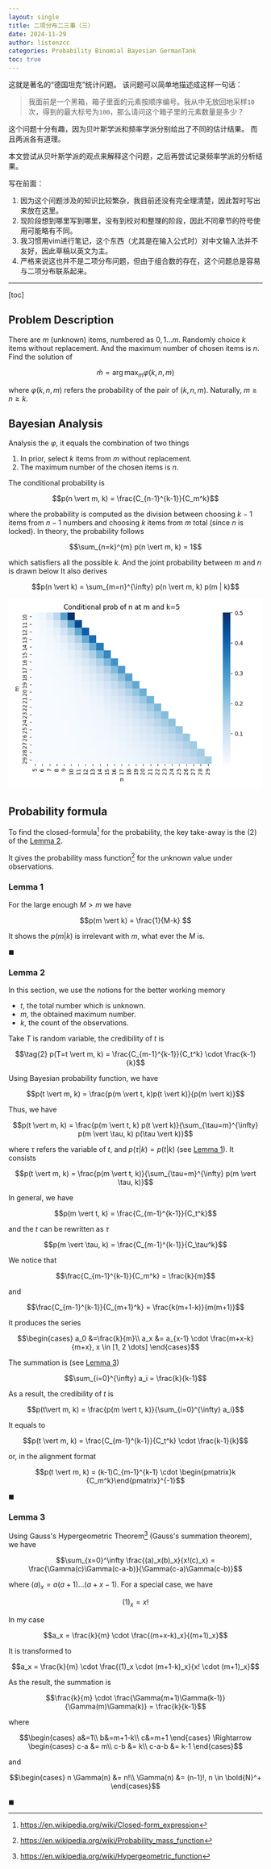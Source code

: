 ```yaml
---
layout: single
title: 二项分布二三事（三）
date: 2024-11-29
author: listenzcc
categories: Probability Binomial Bayesian GermanTank
toc: true
---
```


这就是著名的“德国坦克”统计问题。
该问题可以简单地描述成这样一句话：

> 我面前是一个黑箱，箱子里面的元素按顺序编号。我从中无放回地采样`10`次，得到的最大标号为`100`，那么请问这个箱子里的元素数量是多少？

这个问题十分有趣，因为贝叶斯学派和频率学派分别给出了不同的估计结果。
而且两派各有道理。

本文尝试从贝叶斯学派的观点来解释这个问题，之后再尝试记录频率学派的分析结果。

写在前面：

1. 因为这个问题涉及的知识比较繁杂，我目前还没有完全理清楚，因此暂时写出来放在这里。
2. 现阶段想到哪里写到哪里，没有到校对和整理的阶段，因此不同章节的符号使用可能略有不同。
3. 我习惯用vim进行笔记，这个东西（尤其是在输入公式时）对中文输入法并不友好，因此草稿以英文为主。
4. 严格来说这也并不是二项分布问题，但由于组合数的存在，这个问题总是容易与二项分布联系起来。

---

[toc]

## Problem Description

There are $m$ (unknown) items, numbered as $0, 1 \dots m$.
Randomly choice $k$ items without replacement.
And the maximum number of chosen items is $n$.
Find the solution of

$$\tag{1} \hat{m} = \arg\max_m \varphi(k, n, m)$$

where $\varphi(k, n, m)$ refers the probability of the pair of $(k, n, m)$.
Naturally, $m \ge n \ge k$.

## Bayesian Analysis

Analysis the $\varphi$, it equals the combination of two things

1. In prior, select $k$ items from $m$ without replacement.
2. The maximum number of the chosen items is $n$.

The conditional probability is

$$p(n \vert m, k) = \frac{C_{n-1}^{k-1}}{C_m^k}$$

where the probability is computed as the division between choosing $k-1$ items from $n-1$ numbers and choosing $k$ items from $m$ total (since $n$ is locked).
In theory, the probability follows

$$\sum_{n=k}^{m} p(n \vert m, k) = 1$$

which satisfiers all the possible $k$.
And the joint probability between $m$ and $n$ is drawn below
It also derives

$$p(n \vert k) = \sum_{m=n}^{\infty} p(n \vert m, k) p(m | k)$$

![Conditional prob](/assets/binomial-distribution-img/Conditional%20prob%20of%20n%20at%20m%20and%20k=5.png "Conditional prob")

## Probability formula

To find the closed-formula[^closed-formula] for the probability, the key take-away is the $(2)$ of the [Lemma 2](#lemma-2).
[^closed-formula]: <https://en.wikipedia.org/wiki/Closed-form_expression>

It gives the probability mass function[^probability-mass-function] for the unknown value under observations.
[^probability-mass-function]: <https://en.wikipedia.org/wiki/Probability_mass_function>

### Lemma 1

For the large enough $M>m$ we have

$$p(m \vert k) = \frac{1}{M-k} $$

It shows the $p(m\vert k)$ is irrelevant with $m$, what ever the $M$ is.

$\blacksquare$

### Lemma 2

In this section, we use the notions for the better working memory

- $t$, the total number which is unknown.
- $m$, the obtained maximum number.
- $k$, the count of the observations.

Take $T$ is random variable, the credibility of $t$ is

$$\tag{2} p(T=t \vert m, k) = \frac{C_{m-1}^{k-1}}{C_t^k} \cdot \frac{k-1}{k}$$

Using Bayesian probability function, we have

$$p(t \vert m, k) = \frac{p(m \vert t, k)p(t \vert k)}{p(m \vert k)}$$

Thus, we have

$$p(t \vert m, k) = \frac{p(m \vert t, k) p(t \vert k)}{\sum_{\tau=m}^{\infty} p(m \vert \tau, k) p(\tau \vert k)}$$

where $\tau$ refers the variable of $t$, and $p(\tau \vert k) = p(t \vert k)$ (see [Lemma 1](#lemma-1)). It consists

$$p(t \vert m, k) = \frac{p(m \vert t, k)}{\sum_{\tau=m}^{\infty} p(m \vert \tau, k)}$$

In general, we have

$$p(m \vert t, k) = \frac{C_{m-1}^{k-1}}{C_t^k}$$

and the $t$ can be rewritten as $\tau$

$$p(m \vert \tau, k) = \frac{C_{m-1}^{k-1}}{C_\tau^k}$$

We notice that

$$\frac{C_{m-1}^{k-1}}{C_m^k} = \frac{k}{m}$$

and

$$\frac{C_{m-1}^{k-1}}{C_{m+1}^k} = \frac{k(m+1-k)}{m(m+1)}$$

It produces the series

$$\begin{cases}
a_0 &=\frac{k}{m}\\
a_x &= a_{x-1} \cdot \frac{m+x-k}{m+x}, x \in [1, 2 \dots]
\end{cases}$$

The summation is (see [Lemma 3](#lemma-3))

$$\sum_{i=0}^{\infty} a_i = \frac{k}{k-1}$$

As a result, the credibility of $t$ is

$$p(t\vert m, k) = \frac{p(m \vert t, k)}{\sum_{i=0}^{\infty} a_i}$$

It equals to

$$p(t \vert m, k) = \frac{C_{m-1}^{k-1}}{C_t^k} \cdot \frac{k-1}{k}$$

or, in the alignment format

$$p(t \vert m, k) = (k-1)C_{m-1}^{k-1} \cdot \begin{pmatrix}k {C_m^k}\end{pmatrix}^{-1}$$

$\blacksquare$

### Lemma 3

Using Gauss's Hypergeometric Theorem[^wiki-ght] (Gauss's summation theorem), we have

[^wiki-ght]: https://en.wikipedia.org/wiki/Hypergeometric_function

$$\sum_{x=0}^\infty \frac{(a)_x(b)_x}{x!(c)_x} = \frac{\Gamma(c)\Gamma(c-a-b)}{\Gamma(c-a)\Gamma(c-b)}$$

where $(a)_x = a(a+1)\dots (a+x-1)$. For a special case, we have

$$ (1)_x = x! $$

In my case

$$a_x = \frac{k}{m} \cdot \frac{(m+x-k)_x}{(m+1)_x}$$

It is transformed to

$$a_x = \frac{k}{m} \cdot \frac{(1)_x \cdot (m+1-k)_x}{x! \cdot (m+1)_x}$$

As the result, the summation is

$$\frac{k}{m} \cdot \frac{\Gamma(m+1)\Gamma(k-1)}{\Gamma(m)\Gamma(k)} = \frac{k}{k-1}$$

where

$$\begin{cases}
a&=1\\
b&=m+1-k\\
c&=m+1
\end{cases} \Rightarrow
\begin{cases}
c-a &= m\\
c-b &= k\\
c-a-b &= k-1
\end{cases}$$

and

$$\begin{cases}
n \Gamma(n) &= n!\\
\Gamma(n) &= (n-1)!, n \in \bold{N}^+
\end{cases}$$

$\blacksquare$
